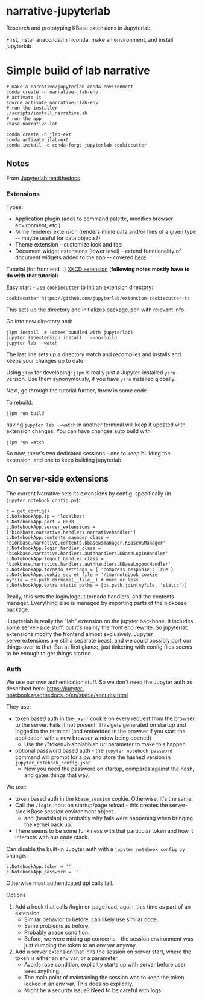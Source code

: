 # narrative-jupyterlab
Research and prototyping KBase extensions in Jupyterlab

First, install anaconda/miniconda, make an environment, and install jupyterlab

# Simple build of lab narrative
```
# make a narrative/jupyterlab conda environment
conda create -n narrative-jlab-env
# activate it
source activate narrative-jlab-env
# run the installer
./scripts/install_narrative.sh
# run the app
kbase-narrative-lab
```



```
conda create -n jlab-ext
conda activate jlab-ext
conda install -c conda-forge jupyterlab cookiecutter
```

## Notes
From [Jupyterlab readthedocs](https://jupyterlab.readthedocs.io/en/stable/developer/extension_dev.html)
### Extensions
Types:
* Application plugin (adds to command palette, modifies browser environment, etc.)
* Mime renderer extension (renders mime data and/or files of a given type -- maybe useful for data objects?)
* Theme extension - customize look and feel
* Document widget extensions (lower level) - extend functionality of document widgets added to the app -- covered [here](https://jupyterlab.readthedocs.io/en/stable/developer/documents.html#documents)

Tutorial (for front end...) [XKCD extension](https://jupyterlab.readthedocs.io/en/stable/developer/xkcd_extension_tutorial.html) (**following notes mostly have to do with that tutorial**)

Easy start - use `cookiecutter` to init an extension directory:
```
cookiecutter https://github.com/jupyterlab/extension-cookiecutter-ts
```

This sets up the directory and initializes package.json with relevant info.

Go into new directory and:
```
jlpm install  # (comes bundled with jupyterlab)
jupyter labextension install . --no-build
jupyter lab --watch
```

The last line sets up a directory watch and recompiles and installs and keeps your changes up to date.

Using `jlpm` for developing:
`jlpm` is really just a Jupyter-installed `yarn` version.
Use them synonymously, if you have `yarn` installed globally.

Next, go through the tutorial further, throw in some code.

To rebuild:
```
jlpm run build
```
having `jupyter lab --watch` in another terminal will keep it updated with extension changes.
You can have changes auto build with
```
jlpm run watch
```

So now, there's two dedicated sessions - one to keep building the extension, and one to keep building jupyterlab.


## On server-side extensions
The current Narrative sets its extensions by config.
specifically (in `jupyter_notebook_config.py`):
```
c = get_config()
c.NotebookApp.ip = 'localhost'
c.NotebookApp.port = 8888
c.NotebookApp.server_extensions = ['biokbase.narrative.handlers.narrativehandler']
c.NotebookApp.contents_manager_class = 'biokbase.narrative.contents.kbasewsmanager.KBaseWSManager'
c.NotebookApp.login_handler_class = 'biokbase.narrative.handlers.authhandlers.KBaseLoginHandler'
c.NotebookApp.logout_handler_class = 'biokbase.narrative.handlers.authhandlers.KBaseLogoutHandler'
c.NotebookApp.tornado_settings = { 'compress_response': True }
c.NotebookApp.cookie_secret_file = '/tmp/notebook_cookie'
myfile = os.path.dirname(__file__) # more or less
c.NotebookApp.extra_static_paths = [os.path.join(myfile, 'static')]
```

Really, this sets the login/logout tornado handlers, and the contents manager. Everything else is managed by importing parts of the biokbase package.

Jupyterlab is really the "lab" extension on the jupyter backbone. It includes some server-side stuff, but it's mainly the front end rewrite. So jupyterlab extensions modify the frontend almost exclusively. Jupyter serverextensions are still a separate beast, and we could possibly port our things over to that. But at first glance, just tinkering with config files seems to be enough to get things started.

### Auth
We use our own authentication stuff. So we don't need the Jupyter auth as described here:
https://jupyter-notebook.readthedocs.io/en/stable/security.html

They use:
* token based auth in the `_xsrf` cookie on every request from the browser to the server. Fails if not present. This gets generated on startup and logged to the terminal (and embedded in the browser if you start the application with a new browser window being opened)
    * Use the /?token=blahblahblah url parameter to make this happen
* optional password based auth - the `jupyter notebook password` command will prompt for a pw and store the hashed version in `jupyter_notebook_config.json`
    * Now you need the password on startup, compares against the hash, and gates things that way.

We use:
* token based auth in the `kbase_session` cookie. Otherwise, it's the same.
* Call the `/login` input on startup/page reload - this creates the server-side KBase session environment object.
    * and (headslap) is probably why fails were happening when bringing the kernel back up.
* There seems to be some funkiness with that particular token and how it interacts with our code stack.

Can disable the built-in Jupyter auth with a `jupyter_notebook_config.py` change:
```
c.NotebookApp.token = ''
c.NotebookApp.password = ''
```
Otherwise most authenticated api calls fail.

Options
1. Add a hook that calls /login on page load, again, this time as part of an extension
    + Similar behavior to before, can likely use similar code.
    - Same problems as before.
    - Probably a race condition.
    - Before, we were mixing up concerns - the session environment was just dumping the token to an env var anyway.
2. Add a server extension that inits the session on server start, where the token is either an env var, or a parameter.
    + Avoids race condition, explicitly starts up with server before user sees anything.
    + The main point of maintaining the session was to keep the token locked in an env var. This does so explicitly.
    - Might be a security issue? Need to be careful with logs.

